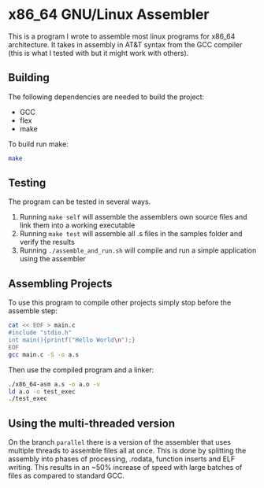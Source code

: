 # x86\_64 GNU/Linux Assembler

This is a program I wrote to assemble most linux programs for x86\_64 architecture. It takes in assembly in AT&T syntax from the GCC compiler (this is what I tested with but it might work with others).

## Building

The following dependencies are needed to build the project:
- GCC
- flex
- make

To build run make:
```bash
make
```

## Testing

The program can be tested in several ways.

1. Running `make self` will assemble the assemblers own source files and link them into a working executable
2. Running `make test` will assemble all .s files in the samples folder and verify the results
3. Running `./assemble_and_run.sh` will compile and run a simple application using the assembler

## Assembling Projects

To use this program to compile other projects simply stop before the assemble step:
```bash
cat << EOF > main.c
#include "stdio.h"
int main(){printf("Hello World\n");}
EOF
gcc main.c -S -o a.s
```
Then use the compiled program and a linker:
```bash
./x86_64-asm a.s -o a.o -v
ld a.o -o test_exec
./test_exec
```

## Using the multi-threaded version

On the branch `parallel` there is a version of the assembler that uses multiple threads to assemble files all at once. This is done by splitting the assembly into phases of processing, .rodata, function inserts and ELF writing. This results in an ~50% increase of speed with large batches of files as compared to standard GCC.
